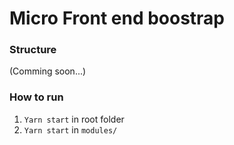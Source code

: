 # Micro Front end boostrap

### Structure
 (Comming soon...)
### How to run

1. `Yarn start` in root folder
2. `Yarn start` in `modules/`

